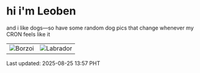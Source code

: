 # hi i'm Leoben

and i like dogs—so have some random dog pics that change whenever my CRON feels like it

|  |  |
|--------|----------|
| ![Borzoi](https://random-dog-vercel.vercel.app/api/random-borzoi?v=1756101469) | ![Labrador](https://random-dog-vercel.vercel.app/api/random-labrador?v=1756101469) |

Last updated: 2025-08-25 13:57 PHT
